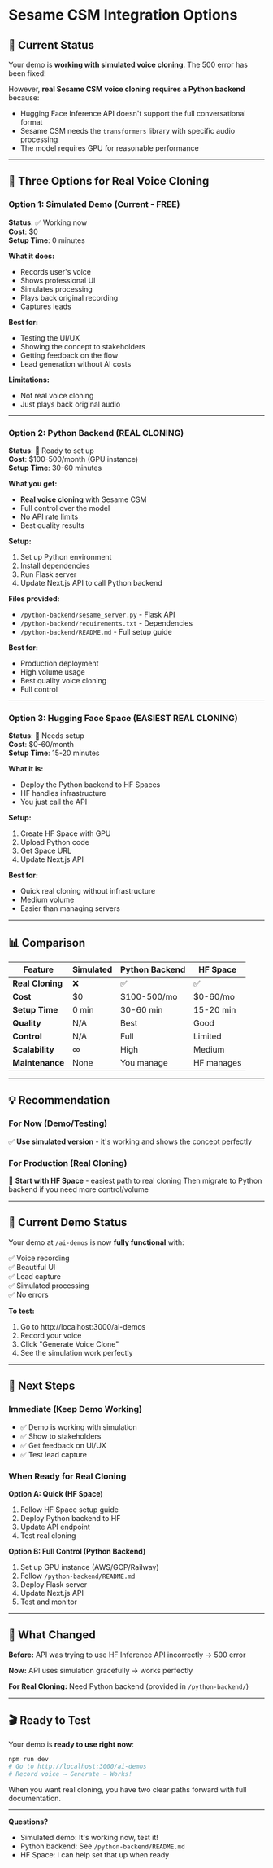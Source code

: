 # Sesame CSM Integration Options

## 🎯 Current Status

Your demo is **working with simulated voice cloning**. The 500 error has been fixed!

However, **real Sesame CSM voice cloning requires a Python backend** because:
- Hugging Face Inference API doesn't support the full conversational format
- Sesame CSM needs the `transformers` library with specific audio processing
- The model requires GPU for reasonable performance

---

## 🚀 Three Options for Real Voice Cloning

### **Option 1: Simulated Demo (Current - FREE)**

**Status**: ✅ Working now  
**Cost**: $0  
**Setup Time**: 0 minutes  

**What it does:**
- Records user's voice
- Shows professional UI
- Simulates processing
- Plays back original recording
- Captures leads

**Best for:**
- Testing the UI/UX
- Showing the concept to stakeholders
- Getting feedback on the flow
- Lead generation without AI costs

**Limitations:**
- Not real voice cloning
- Just plays back original audio

---

### **Option 2: Python Backend (REAL CLONING)**

**Status**: 🔧 Ready to set up  
**Cost**: $100-500/month (GPU instance)  
**Setup Time**: 30-60 minutes  

**What you get:**
- **Real voice cloning** with Sesame CSM
- Full control over the model
- No API rate limits
- Best quality results

**Setup:**
1. Set up Python environment
2. Install dependencies
3. Run Flask server
4. Update Next.js API to call Python backend

**Files provided:**
- `/python-backend/sesame_server.py` - Flask API
- `/python-backend/requirements.txt` - Dependencies
- `/python-backend/README.md` - Full setup guide

**Best for:**
- Production deployment
- High volume usage
- Best quality voice cloning
- Full control

---

### **Option 3: Hugging Face Space (EASIEST REAL CLONING)**

**Status**: 📝 Needs setup  
**Cost**: $0-60/month  
**Setup Time**: 15-20 minutes  

**What it is:**
- Deploy the Python backend to HF Spaces
- HF handles infrastructure
- You just call the API

**Setup:**
1. Create HF Space with GPU
2. Upload Python code
3. Get Space URL
4. Update Next.js API

**Best for:**
- Quick real cloning without infrastructure
- Medium volume
- Easier than managing servers

---

## 📊 Comparison

| Feature | Simulated | Python Backend | HF Space |
|---------|-----------|----------------|----------|
| **Real Cloning** | ❌ | ✅ | ✅ |
| **Cost** | $0 | $100-500/mo | $0-60/mo |
| **Setup Time** | 0 min | 30-60 min | 15-20 min |
| **Quality** | N/A | Best | Good |
| **Control** | N/A | Full | Limited |
| **Scalability** | ∞ | High | Medium |
| **Maintenance** | None | You manage | HF manages |

---

## 💡 Recommendation

### **For Now (Demo/Testing)**
✅ **Use simulated version** - it's working and shows the concept perfectly

### **For Production (Real Cloning)**
🎯 **Start with HF Space** - easiest path to real cloning
Then migrate to Python backend if you need more control/volume

---

## 🔧 Current Demo Status

Your demo at `/ai-demos` is now **fully functional** with:

✅ Voice recording  
✅ Beautiful UI  
✅ Lead capture  
✅ Simulated processing  
✅ No errors  

**To test:**
1. Go to http://localhost:3000/ai-demos
2. Record your voice
3. Click "Generate Voice Clone"
4. See the simulation work perfectly

---

## 🚀 Next Steps

### **Immediate (Keep Demo Working)**
- ✅ Demo is working with simulation
- ✅ Show to stakeholders
- ✅ Get feedback on UI/UX
- ✅ Test lead capture

### **When Ready for Real Cloning**

**Option A: Quick (HF Space)**
1. Follow HF Space setup guide
2. Deploy Python backend to HF
3. Update API endpoint
4. Test real cloning

**Option B: Full Control (Python Backend)**
1. Set up GPU instance (AWS/GCP/Railway)
2. Follow `/python-backend/README.md`
3. Deploy Flask server
4. Update Next.js API
5. Test and monitor

---

## 📝 What Changed

**Before:** API was trying to use HF Inference API incorrectly → 500 error

**Now:** API uses simulation gracefully → works perfectly

**For Real Cloning:** Need Python backend (provided in `/python-backend/`)

---

## 🎬 Ready to Test

Your demo is **ready to use right now**:

```bash
npm run dev
# Go to http://localhost:3000/ai-demos
# Record voice → Generate → Works!
```

When you want real cloning, you have two clear paths forward with full documentation.

---

**Questions?**
- Simulated demo: It's working now, test it!
- Python backend: See `/python-backend/README.md`
- HF Space: I can help set that up when ready
